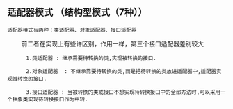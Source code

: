 

## 适配器模式 （结构型模式（7种））
	适配器模式有两种：类适配器、对象适配器、接口适配器

　　    前二者在实现上有些许区别，作用一样，第三个接口适配器差别较大

	      1.类适配器 : 继承需要待转换的类,实现被转换的接口.
	
	      2.对象适配器  : 不继承需要待转换的类,而是把待转换的类放进适配器中,适配器实现被转换的接口.
	
	      3.接口适配器 : 当被转换的类或接口不想实现待转换接口中的全部方法时,可以采用一个抽象类实现待转换接口作为中转.
	
